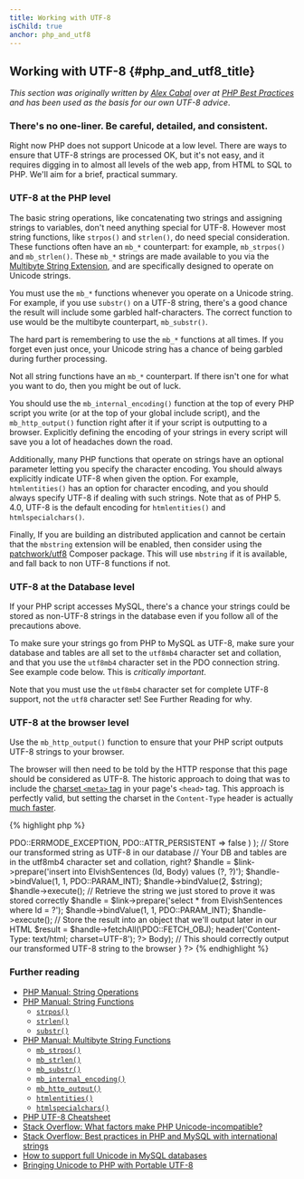 ```yaml
---
title: Working with UTF-8
isChild: true
anchor: php_and_utf8
---
```


## Working with UTF-8 {#php_and_utf8_title}

_This section was originally written by [Alex Cabal](https://alexcabal.com/) over at 
[PHP Best Practices](https://phpbestpractices.org/#utf-8) and has been used as the basis for our own UTF-8 advice_.

### There's no one-liner. Be careful, detailed, and consistent.

Right now PHP does not support Unicode at a low level. There are ways to ensure that UTF-8 strings are processed OK,
but it's not easy, and it requires digging in to almost all levels of the web app, from HTML to SQL to PHP. We'll aim
for a brief, practical summary.

### UTF-8 at the PHP level

The basic string operations, like concatenating two strings and assigning strings to variables, don't need anything
special for UTF-8. However most string functions, like `strpos()` and `strlen()`, do need special consideration. These
functions often have an `mb_*` counterpart: for example, `mb_strpos()` and `mb_strlen()`. These `mb_*` strings are made
available to you via the [Multibyte String Extension], and are specifically designed to operate on Unicode strings.

You must use the `mb_*` functions whenever you operate on a Unicode string. For example, if you use `substr()` on a
UTF-8 string, there's a good chance the result will include some garbled half-characters. The correct function to use
would be the multibyte counterpart, `mb_substr()`.

The hard part is remembering to use the `mb_*` functions at all times. If you forget even just once, your Unicode
string has a chance of being garbled during further processing.

Not all string functions have an `mb_*` counterpart. If there isn't one for what you want to do, then you might be out
of luck.

You should use the `mb_internal_encoding()` function at the top of every PHP script you write (or at the top of your
global include script), and the `mb_http_output()` function right after it if your script is outputting to a browser.
Explicitly defining the encoding of your strings in every script will save you a lot of headaches down the road.

Additionally, many PHP functions that operate on strings have an optional parameter letting you specify the character
encoding. You should always explicitly indicate UTF-8 when given the option. For example, `htmlentities()` has an
option for character encoding, and you should always specify UTF-8 if dealing with such strings. Note that as of PHP 5.
4.0, UTF-8 is the default encoding for `htmlentities()` and `htmlspecialchars()`.

Finally, If you are building an distributed application and cannot be certain that the `mbstring` extension will be
enabled, then consider using the [patchwork/utf8] Composer package. This will use `mbstring` if it is available, and
fall back to non UTF-8 functions if not.

[Multibyte String Extension]: http://php.net/book.mbstring
[patchwork/utf8]: https://packagist.org/packages/patchwork/utf8

### UTF-8 at the Database level

If your PHP script accesses MySQL, there's a chance your strings could be stored as non-UTF-8 strings in the database
even if you follow all of the precautions above.

To make sure your strings go from PHP to MySQL as UTF-8, make sure your database and tables are all set to the
`utf8mb4` character set and collation, and that you use the `utf8mb4` character set in the PDO connection string. See
example code below. This is _critically important_.

Note that you must use the `utf8mb4` character set for complete UTF-8 support, not the `utf8` character set! See
Further Reading for why.

### UTF-8 at the browser level

Use the `mb_http_output()` function to ensure that your PHP script outputs UTF-8 strings to your browser.

The browser will then need to be told by the HTTP response that this page should be considered as UTF-8. The historic
approach to doing that was to include the [charset `<meta>` tag](http://htmlpurifier.org/docs/enduser-utf8.html) in
your page's `<head>` tag. This approach is perfectly valid, but setting the charset in the `Content-Type` header is
actually [much faster](https://developers.google.com/speed/docs/best-practices/rendering#SpecifyCharsetEarly).

{% highlight php %}
<?php
// Tell PHP that we're using UTF-8 strings until the end of the script
mb_internal_encoding('UTF-8');
 
// Tell PHP that we'll be outputting UTF-8 to the browser
mb_http_output('UTF-8');
 
// Our UTF-8 test string
$string = 'Êl síla erin lû e-govaned vîn.';
 
// Transform the string in some way with a multibyte function
// Note how we cut the string at a non-Ascii character for demonstration purposes
$string = mb_substr($string, 0, 15);
 
// Connect to a database to store the transformed string
// See the PDO example in this document for more information
// Note the `set names utf8mb4` commmand!
$link = new PDO(
    'mysql:host=your-hostname;dbname=your-db;charset=utf8mb4',
    'your-username',
    'your-password',
    array(
        PDO::ATTR_ERRMODE => PDO::ERRMODE_EXCEPTION,
        PDO::ATTR_PERSISTENT => false
    )
);
 
// Store our transformed string as UTF-8 in our database
// Your DB and tables are in the utf8mb4 character set and collation, right?
$handle = $link->prepare('insert into ElvishSentences (Id, Body) values (?, ?)');
$handle->bindValue(1, 1, PDO::PARAM_INT);
$handle->bindValue(2, $string);
$handle->execute();
 
// Retrieve the string we just stored to prove it was stored correctly
$handle = $link->prepare('select * from ElvishSentences where Id = ?');
$handle->bindValue(1, 1, PDO::PARAM_INT);
$handle->execute();
 
// Store the result into an object that we'll output later in our HTML
$result = $handle->fetchAll(\PDO::FETCH_OBJ);

header('Content-Type: text/html; charset=UTF-8');
?><!doctype html>
<html>
    <head>
        <meta charset="UTF-8">
        <title>UTF-8 test page</title>
    </head>
    <body>
        <?php
        foreach($result as $row){
            print($row->Body);  // This should correctly output our transformed UTF-8 string to the browser
        }
        ?>
    </body>
</html>
{% endhighlight %}

### Further reading

* [PHP Manual: String Operations](http://php.net/language.operators.string)
* [PHP Manual: String Functions](http://php.net/ref.strings)
    * [`strpos()`](http://php.net/function.strpos)
    * [`strlen()`](http://php.net/function.strlen)
    * [`substr()`](http://php.net/function.substr)
* [PHP Manual: Multibyte String Functions](http://php.net/ref.mbstring)
    * [`mb_strpos()`](http://php.net/function.mb-strpos)
    * [`mb_strlen()`](http://php.net/function.mb-strlen)
    * [`mb_substr()`](http://php.net/function.mb-substr)
    * [`mb_internal_encoding()`](http://php.net/function.mb-internal-encoding)
    * [`mb_http_output()`](http://php.net/function.mb-http-output)
    * [`htmlentities()`](http://php.net/function.htmlentities)
    * [`htmlspecialchars()`](http://php.net/function.htmlspecialchars)
* [PHP UTF-8 Cheatsheet](http://blog.loftdigital.com/blog/php-utf-8-cheatsheet)
* [Stack Overflow: What factors make PHP Unicode-incompatible?](http://stackoverflow.com/questions/571694/what-factors-make-php-unicode-incompatible)
* [Stack Overflow: Best practices in PHP and MySQL with international strings](http://stackoverflow.com/questions/140728/best-practices-in-php-and-mysql-with-international-strings)
* [How to support full Unicode in MySQL databases](http://mathiasbynens.be/notes/mysql-utf8mb4)
* [Bringing Unicode to PHP with Portable UTF-8](http://www.sitepoint.com/bringing-unicode-to-php-with-portable-utf8/)
